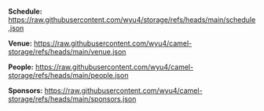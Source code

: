 **Schedule:** https://raw.githubusercontent.com/wyu4/storage/refs/heads/main/schedule.json

**Venue:** https://raw.githubusercontent.com/wyu4/camel-storage/refs/heads/main/venue.json

**People:** https://raw.githubusercontent.com/wyu4/camel-storage/refs/heads/main/people.json

**Sponsors:** https://raw.githubusercontent.com/wyu4/camel-storage/refs/heads/main/sponsors.json
